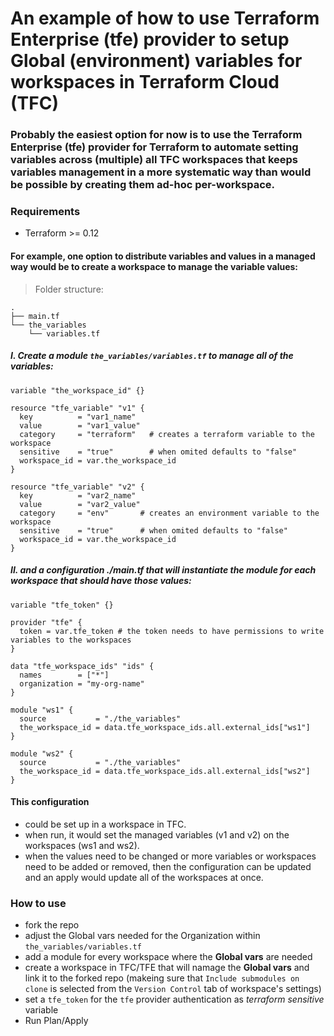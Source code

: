 # An example of how to use Terraform Enterprise (tfe) provider to setup Global (environment) variables for workspaces in Terraform Cloud (TFC)

### Probably the easiest option for now is to use the Terraform Enterprise (tfe) provider for Terraform to automate setting variables across (multiple) all TFC workspaces that keeps variables management in a more systematic way than would be possible by creating them ad-hoc per-workspace.

### Requirements

- Terraform >= 0.12

#### For example, one option to distribute variables and values in a managed way would be to create a workspace to manage the variable values:

> Folder structure:

```
.
├── main.tf
└── the_variables
    └── variables.tf
```    

##### I. Create a module `the_variables/variables.tf` to manage all of the variables:

```
variable "the_workspace_id" {}

resource "tfe_variable" "v1" {
  key          = "var1_name"
  value        = "var1_value"
  category     = "terraform"   # creates a terraform variable to the workspace
  sensitive    = "true"        # when omited defaults to "false"
  workspace_id = var.the_workspace_id
}

resource "tfe_variable" "v2" {
  key          = "var2_name"
  value        = "var2_value"
  category     = "env"       # creates an environment variable to the workspace
  sensitive    = "true"      # when omited defaults to "false"
  workspace_id = var.the_workspace_id
}
```

##### II. and a configuration ./main.tf that will instantiate the module for each workspace that should have those values:

```
variable "tfe_token" {}

provider "tfe" {
  token = var.tfe_token # the token needs to have permissions to write variables to the workspaces
}

data "tfe_workspace_ids" "ids" {
  names        = ["*"]
  organization = "my-org-name"
}

module "ws1" {
  source           = "./the_variables"
  the_workspace_id = data.tfe_workspace_ids.all.external_ids["ws1"]
}

module "ws2" {
  source           = "./the_variables"
  the_workspace_id = data.tfe_workspace_ids.all.external_ids["ws2"]
}
```

#### This configuration 

- could be set up in a workspace in TFC. 
- when run, it would set the managed variables (v1 and v2) on the workspaces (ws1 and ws2). 
- when the values need to be changed or more variables or workspaces need to be added or removed, then the configuration can be updated and an apply would update all of the workspaces at once.

### How to use

- fork the repo
- adjust the Global vars needed for the Organization within `the_variables/variables.tf`
- add a module for every workspace where the __Global vars__ are needed
- create a workspace in TFC/TFE that will namage the __Global vars__ and link it to the forked repo (makeing sure that `Include submodules on clone` is selected from the `Version Control` tab of workspace's settings)
- set a `tfe_token` for the `tfe` provider authentication as _terraform sensitive_ variable
- Run Plan/Apply
